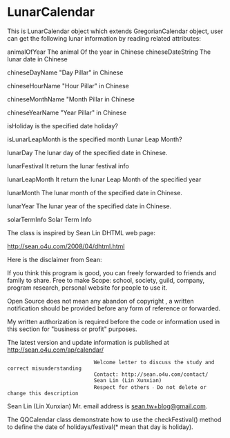 # LunarCalendar
This is LunarCalendar object which extends GregorianCalendar object, user can get the following lunar information by reading related attributes:

animalOfYear      The animal Of the year in Chinese
chineseDateString The lunar date in Chinese

chineseDayName    "Day Pillar" in Chinese

chineseHourName   "Hour Pillar" in Chinese

chineseMonthName  "Month Pillar in Chinese

chineseYearName   "Year Pillar" in Chinese

isHoliday         is the specified date holiday?        

isLunarLeapMonth  is the specified month Lunar Leap Month?

lunarDay          The lunar day of the specified date in Chinese.         

lunarFestival     It return the lunar festival info   

lunarLeapMonth    It return the lunar Leap Month of the specified year  

lunarMonth        The lunar month of the specified date in Chinese.          

lunarYear         The lunar year of the specified date in Chinese.

solarTermInfo     Solar Term Info    

The class is inspired by Sean Lin DHTML web page:

http://sean.o4u.com/2008/04/dhtml.html

Here is the disclaimer from Sean:

If you think this program is good, you can freely forwarded to friends and family to share. Free to make
Scope: school, society, guild, company, program research, personal website for people to use it.


Open Source does not mean any abandon of copyright , a written notification should be provided before 
any form of reference or forwarded.

My written authorization is required before the code or information used in this section for "business or profit" purposes.

The latest version and update information is published at http://sean.o4u.com/ap/calendar/


                                Welcome letter to discuss the study and correct misunderstanding
                                Contact: http://sean.o4u.com/contact/
                                Sean Lin (Lin Xunxian)
                                Respect for others ‧ Do not delete or change this description

Sean Lin (Lin Xunxian) Mr. email address is sean.tw+blog@gmail.com.

The QQCalendar class demonstrate how to use the checkFestival() method to define the date of holidays/festival(* mean that day is holiday).
